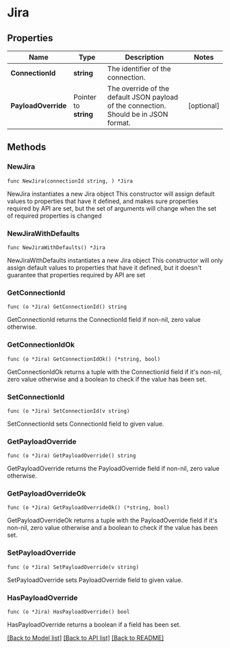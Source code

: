 # Jira

## Properties

Name | Type | Description | Notes
------------ | ------------- | ------------- | -------------
**ConnectionId** | **string** | The identifier of the connection. | 
**PayloadOverride** | Pointer to **string** | The override of the default JSON payload of the connection. Should be in JSON format. | [optional] 

## Methods

### NewJira

`func NewJira(connectionId string, ) *Jira`

NewJira instantiates a new Jira object
This constructor will assign default values to properties that have it defined,
and makes sure properties required by API are set, but the set of arguments
will change when the set of required properties is changed

### NewJiraWithDefaults

`func NewJiraWithDefaults() *Jira`

NewJiraWithDefaults instantiates a new Jira object
This constructor will only assign default values to properties that have it defined,
but it doesn't guarantee that properties required by API are set

### GetConnectionId

`func (o *Jira) GetConnectionId() string`

GetConnectionId returns the ConnectionId field if non-nil, zero value otherwise.

### GetConnectionIdOk

`func (o *Jira) GetConnectionIdOk() (*string, bool)`

GetConnectionIdOk returns a tuple with the ConnectionId field if it's non-nil, zero value otherwise
and a boolean to check if the value has been set.

### SetConnectionId

`func (o *Jira) SetConnectionId(v string)`

SetConnectionId sets ConnectionId field to given value.


### GetPayloadOverride

`func (o *Jira) GetPayloadOverride() string`

GetPayloadOverride returns the PayloadOverride field if non-nil, zero value otherwise.

### GetPayloadOverrideOk

`func (o *Jira) GetPayloadOverrideOk() (*string, bool)`

GetPayloadOverrideOk returns a tuple with the PayloadOverride field if it's non-nil, zero value otherwise
and a boolean to check if the value has been set.

### SetPayloadOverride

`func (o *Jira) SetPayloadOverride(v string)`

SetPayloadOverride sets PayloadOverride field to given value.

### HasPayloadOverride

`func (o *Jira) HasPayloadOverride() bool`

HasPayloadOverride returns a boolean if a field has been set.


[[Back to Model list]](../README.md#documentation-for-models) [[Back to API list]](../README.md#documentation-for-api-endpoints) [[Back to README]](../README.md)


